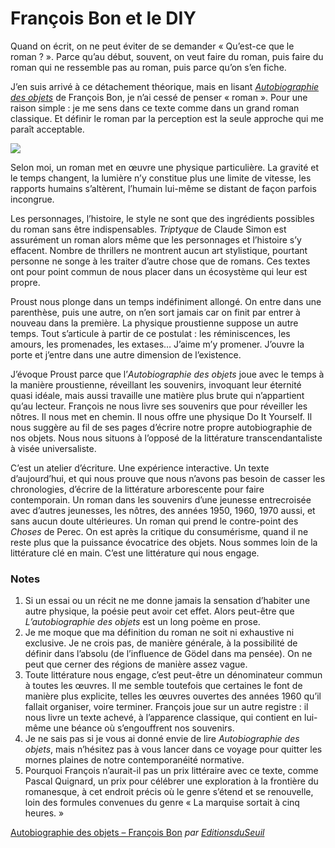 # François Bon et le DIY

Quand on écrit, on ne peut éviter de se demander « Qu’est-ce que le roman ? ». Parce qu’au début, souvent, on veut faire du roman, puis faire du roman qui ne ressemble pas au roman, puis parce qu’on s’en fiche.<span id="more-27308"></span>

J’en suis arrivé à ce détachement théorique, mais en lisant [*Autobiographie des objets*](http://www.tierslivre.net/spip/spip.php?article2971) de François Bon, je n’ai cessé de penser « roman ». Pour une raison simple : je me sens dans ce texte comme dans un grand roman classique. Et définir le roman par la perception est la seule approche qui me paraît acceptable.

![](https://tcrouzet.com/images_tc/2012/08/arton2783-9d6861.jpg)

Selon moi, un roman met en œuvre une physique particulière. La gravité et le temps changent, la lumière n’y constitue plus une limite de vitesse, les rapports humains s’altèrent, l’humain lui-même se distant de façon parfois incongrue.

Les personnages, l’histoire, le style ne sont que des ingrédients possibles du roman sans être indispensables. *Triptyque* de Claude Simon est assurément un roman alors même que les personnages et l’histoire s’y effacent. Nombre de thrillers ne montrent aucun art stylistique, pourtant personne ne songe à les traiter d’autre chose que de romans. Ces textes ont pour point commun de nous placer dans un écosystème qui leur est propre.

Proust nous plonge dans un temps indéfiniment allongé. On entre dans une parenthèse, puis une autre, on n’en sort jamais car on finit par entrer à nouveau dans la première. La physique proustienne suppose un autre temps. Tout s’articule à partir de ce postulat : les réminiscences, les amours, les promenades, les extases… J’aime m’y promener. J’ouvre la porte et j’entre dans une autre dimension de l’existence.

J’évoque Proust parce que l’*Autobiographie des objets* joue avec le temps à la manière proustienne, réveillant les souvenirs, invoquant leur éternité quasi idéale, mais aussi travaille une matière plus brute qui n’appartient qu’au lecteur. François ne nous livre ses souvenirs que pour réveiller les nôtres. Il nous met en chemin. Il nous offre une physique Do It Yourself. Il nous suggère au fil de ses pages d’écrire notre propre autobiographie de nos objets. Nous nous situons à l’opposé de la littérature transcendantaliste à visée universaliste.

C’est un atelier d’écriture. Une expérience interactive. Un texte d’aujourd’hui, et qui nous prouve que nous n’avons pas besoin de casser les chronologies, d’écrire de la littérature arborescente pour faire contemporain. Un roman dans les souvenirs d’une jeunesse entrecroisée avec d’autres jeunesses, les nôtres, des années 1950, 1960, 1970 aussi, et sans aucun doute ultérieures. Un roman qui prend le contre-point des *Choses* de Perec. On est après la critique du consumérisme, quand il ne reste plus que la puissance évocatrice des objets. Nous sommes loin de la littérature clé en main. C’est une littérature qui nous engage.

### Notes

1. Si un essai ou un récit ne me donne jamais la sensation d’habiter une autre physique, la poésie peut avoir cet effet. Alors peut-être que *L’autobiographie des objets* est un long poème en prose.
2. Je me moque que ma définition du roman ne soit ni exhaustive ni exclusive. Je ne crois pas, de manière générale, à la possibilité de définir dans l’absolu (de l’influence de Gödel dans ma pensée). On ne peut que cerner des régions de manière assez vague.
3. Toute littérature nous engage, c’est peut-être un dénominateur commun à toutes les œuvres. Il me semble toutefois que certaines le font de manière plus explicite, telles les œuvres ouvertes des années 1960 qu’il fallait organiser, voire terminer. François joue sur un autre registre : il nous livre un texte achevé, à l’apparence classique, qui contient en lui-même une béance où s’engouffrent nos souvenirs.
4. Je ne sais pas si je vous ai donné envie de lire *Autobiographie des objets*, mais n’hésitez pas à vous lancer dans ce voyage pour quitter les mornes plaines de notre contemporanéité normative.
5. Pourquoi François n’aurait-il pas un prix littéraire avec ce texte, comme Pascal Quignard, un prix pour célébrer une exploration à la frontière du romanesque, à cet endroit précis où le genre s’étend et se renouvelle, loin des formules convenues du genre « La marquise sortait à cinq heures. »

[Autobiographie des objets – François Bon](http://www.dailymotion.com/video/xr7k2m_autobiographie-des-objets-francois-bon_creation) *par [EditionsduSeuil](http://www.dailymotion.com/EditionsduSeuil)*